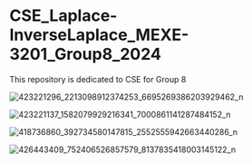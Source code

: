 # CSE_Laplace-InverseLaplace_MEXE-3201_Group8_2024
This repository is dedicated to CSE for Group 8

![423221296_2213098912374253_6695269386203929462_n](https://github.com/icecreamperson/CSE_Laplace-InverseLaplace_MEXE-3201_Group8_2024/assets/157708843/ef0a8a7b-7061-4370-857f-b6a3b27ee5ab)

![423221137_1582079929216341_7000861141287484152_n](https://github.com/icecreamperson/CSE_Laplace-InverseLaplace_MEXE-3201_Group8_2024/assets/157708843/d0532ae5-4fff-4334-a70a-90e110539587)

![418736860_392734580147815_2552555942663440286_n](https://github.com/icecreamperson/CSE_Laplace-InverseLaplace_MEXE-3201_Group8_2024/assets/157708843/5b2a62d2-e3cc-4870-a16c-59a0c83b3bdd)

![426443409_752406526857579_8137835418003145122_n](https://github.com/icecreamperson/CSE_Laplace-InverseLaplace_MEXE-3201_Group8_2024/assets/157708843/c26641b1-301d-412a-a974-b169600f3bbd)

